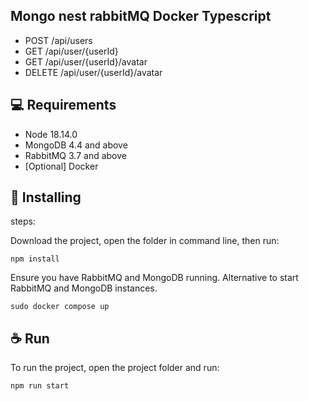 ## Mongo nest rabbitMQ Docker Typescript

- POST /api/users
- GET /api/user/{userId}
- GET /api/user/{userId}/avatar
- DELETE /api/user/{userId}/avatar

## 💻 Requirements

- Node 18.14.0
- MongoDB 4.4 and above
- RabbitMQ 3.7 and above
- [Optional] Docker

## 🚀 Installing

steps:

Download the project, open the folder in command line, then run:

```
npm install
```

Ensure you have RabbitMQ and MongoDB running.
Alternative to start RabbitMQ and MongoDB instances.

```
sudo docker compose up
```

## ☕ Run

To run the project, open the project folder and run:

```
npm run start
```
